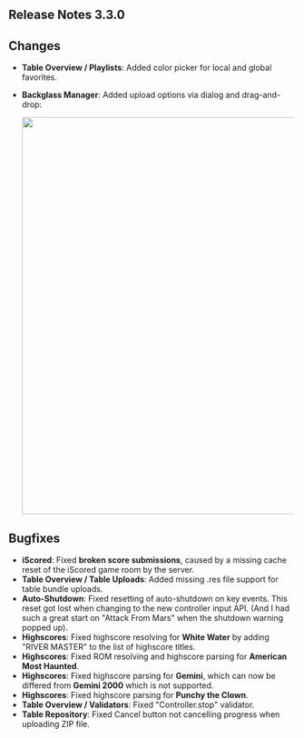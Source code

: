 ## Release Notes 3.3.0

## Changes

- **Table Overview / Playlists**: Added color picker for local and global favorites.
- **Backglass Manager**: Added upload options via dialog and drag-and-drop:

  <img src="https://raw.githubusercontent.com/syd711/vpin-studio/main/documentation/tables/backglass-manager-dnd.png" width="700" />


## Bugfixes

- **iScored**: Fixed **broken score submissions**, caused by a missing cache reset of the iScored game room by the server.
- **Table Overview / Table Uploads**: Added missing .res file support for table bundle uploads.
- **Auto-Shutdown**: Fixed resetting of auto-shutdown on key events. This reset got lost when changing to the new controller input API. (And I had such a great start on "Attack From Mars" when the shutdown warning popped up). 
- **Highscores**: Fixed highscore resolving for **White Water** by adding "RIVER MASTER" to the list of highscore titles.
- **Highscores**: Fixed ROM resolving and highscore parsing for **American Most Haunted**.
- **Highscores**: Fixed highscore parsing for **Gemini**, which can now be differed from **Gemini 2000** which is not supported.
- **Highscores**: Fixed highscore parsing for **Punchy the Clown**.
- **Table Overview / Validators**: Fixed "Controller.stop" validator.
- **Table Repository**: Fixed Cancel button not cancelling progress when uploading ZIP file.
